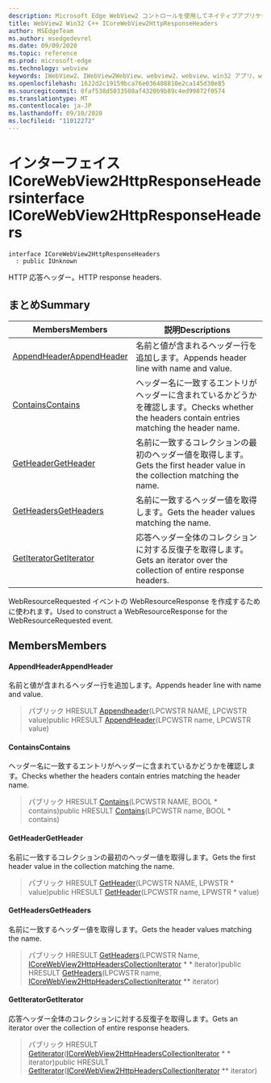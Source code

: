 ```yaml
---
description: Microsoft Edge WebView2 コントロールを使用してネイティブアプリケーションに web 技術 (HTML、CSS、JavaScript) を埋め込む
title: WebView2 Win32 C++ ICoreWebView2HttpResponseHeaders
author: MSEdgeTeam
ms.author: msedgedevrel
ms.date: 09/09/2020
ms.topic: reference
ms.prod: microsoft-edge
ms.technology: webview
keywords: IWebView2、IWebView2WebView、webview2、webview、win32 アプリ、win32、edge、ICoreWebView2、ICoreWebView2Controller、browser control、edge html、ICoreWebView2HttpResponseHeaders
ms.openlocfilehash: 1622d2c19159bca76e036408810e2ca145d30e85
ms.sourcegitcommit: 0faf538d5033508af4320b9b89c4ed99872f0574
ms.translationtype: MT
ms.contentlocale: ja-JP
ms.lasthandoff: 09/10/2020
ms.locfileid: "11012272"
---
```

# <span data-ttu-id="18235-104">インターフェイス ICoreWebView2HttpResponseHeaders</span><span class="sxs-lookup"><span data-stu-id="18235-104">interface ICoreWebView2HttpResponseHeaders</span></span> 

```
interface ICoreWebView2HttpResponseHeaders
  : public IUnknown
```

<span data-ttu-id="18235-105">HTTP 応答ヘッダー。</span><span class="sxs-lookup"><span data-stu-id="18235-105">HTTP response headers.</span></span>

## <span data-ttu-id="18235-106">まとめ</span><span class="sxs-lookup"><span data-stu-id="18235-106">Summary</span></span>

 <span data-ttu-id="18235-107">Members</span><span class="sxs-lookup"><span data-stu-id="18235-107">Members</span></span>                        | <span data-ttu-id="18235-108">説明</span><span class="sxs-lookup"><span data-stu-id="18235-108">Descriptions</span></span>
--------------------------------|---------------------------------------------
[<span data-ttu-id="18235-109">AppendHeader</span><span class="sxs-lookup"><span data-stu-id="18235-109">AppendHeader</span></span>](#appendheader) | <span data-ttu-id="18235-110">名前と値が含まれるヘッダー行を追加します。</span><span class="sxs-lookup"><span data-stu-id="18235-110">Appends header line with name and value.</span></span>
[<span data-ttu-id="18235-111">Contains</span><span class="sxs-lookup"><span data-stu-id="18235-111">Contains</span></span>](#contains) | <span data-ttu-id="18235-112">ヘッダー名に一致するエントリがヘッダーに含まれているかどうかを確認します。</span><span class="sxs-lookup"><span data-stu-id="18235-112">Checks whether the headers contain entries matching the header name.</span></span>
[<span data-ttu-id="18235-113">GetHeader</span><span class="sxs-lookup"><span data-stu-id="18235-113">GetHeader</span></span>](#getheader) | <span data-ttu-id="18235-114">名前に一致するコレクションの最初のヘッダー値を取得します。</span><span class="sxs-lookup"><span data-stu-id="18235-114">Gets the first header value in the collection matching the name.</span></span>
[<span data-ttu-id="18235-115">GetHeaders</span><span class="sxs-lookup"><span data-stu-id="18235-115">GetHeaders</span></span>](#getheaders) | <span data-ttu-id="18235-116">名前に一致するヘッダー値を取得します。</span><span class="sxs-lookup"><span data-stu-id="18235-116">Gets the header values matching the name.</span></span>
[<span data-ttu-id="18235-117">GetIterator</span><span class="sxs-lookup"><span data-stu-id="18235-117">GetIterator</span></span>](#getiterator) | <span data-ttu-id="18235-118">応答ヘッダー全体のコレクションに対する反復子を取得します。</span><span class="sxs-lookup"><span data-stu-id="18235-118">Gets an iterator over the collection of entire response headers.</span></span>

<span data-ttu-id="18235-119">WebResourceRequested イベントの WebResourceResponse を作成するために使われます。</span><span class="sxs-lookup"><span data-stu-id="18235-119">Used to construct a WebResourceResponse for the WebResourceRequested event.</span></span>

## <span data-ttu-id="18235-120">Members</span><span class="sxs-lookup"><span data-stu-id="18235-120">Members</span></span>

#### <span data-ttu-id="18235-121">AppendHeader</span><span class="sxs-lookup"><span data-stu-id="18235-121">AppendHeader</span></span> 

<span data-ttu-id="18235-122">名前と値が含まれるヘッダー行を追加します。</span><span class="sxs-lookup"><span data-stu-id="18235-122">Appends header line with name and value.</span></span>

> <span data-ttu-id="18235-123">パブリック HRESULT [Appendheader](#appendheader)(LPCWSTR NAME, LPCWSTR value)</span><span class="sxs-lookup"><span data-stu-id="18235-123">public HRESULT [AppendHeader](#appendheader)(LPCWSTR name, LPCWSTR value)</span></span>

#### <span data-ttu-id="18235-124">Contains</span><span class="sxs-lookup"><span data-stu-id="18235-124">Contains</span></span> 

<span data-ttu-id="18235-125">ヘッダー名に一致するエントリがヘッダーに含まれているかどうかを確認します。</span><span class="sxs-lookup"><span data-stu-id="18235-125">Checks whether the headers contain entries matching the header name.</span></span>

> <span data-ttu-id="18235-126">パブリック HRESULT [Contains](#contains)(LPCWSTR NAME, BOOL \* contains)</span><span class="sxs-lookup"><span data-stu-id="18235-126">public HRESULT [Contains](#contains)(LPCWSTR name, BOOL \* contains)</span></span>

#### <span data-ttu-id="18235-127">GetHeader</span><span class="sxs-lookup"><span data-stu-id="18235-127">GetHeader</span></span> 

<span data-ttu-id="18235-128">名前に一致するコレクションの最初のヘッダー値を取得します。</span><span class="sxs-lookup"><span data-stu-id="18235-128">Gets the first header value in the collection matching the name.</span></span>

> <span data-ttu-id="18235-129">パブリック HRESULT [GetHeader](#getheader)(LPCWSTR NAME, LPWSTR \* value)</span><span class="sxs-lookup"><span data-stu-id="18235-129">public HRESULT [GetHeader](#getheader)(LPCWSTR name, LPWSTR \* value)</span></span>

#### <span data-ttu-id="18235-130">GetHeaders</span><span class="sxs-lookup"><span data-stu-id="18235-130">GetHeaders</span></span> 

<span data-ttu-id="18235-131">名前に一致するヘッダー値を取得します。</span><span class="sxs-lookup"><span data-stu-id="18235-131">Gets the header values matching the name.</span></span>

> <span data-ttu-id="18235-132">パブリック HRESULT [GetHeaders](#getheaders)(LPCWSTR Name, [ICoreWebView2HttpHeadersCollectionIterator](icorewebview2httpheaderscollectioniterator.md) \* \* iterator)</span><span class="sxs-lookup"><span data-stu-id="18235-132">public HRESULT [GetHeaders](#getheaders)(LPCWSTR name, [ICoreWebView2HttpHeadersCollectionIterator](icorewebview2httpheaderscollectioniterator.md) \*\* iterator)</span></span>

#### <span data-ttu-id="18235-133">GetIterator</span><span class="sxs-lookup"><span data-stu-id="18235-133">GetIterator</span></span> 

<span data-ttu-id="18235-134">応答ヘッダー全体のコレクションに対する反復子を取得します。</span><span class="sxs-lookup"><span data-stu-id="18235-134">Gets an iterator over the collection of entire response headers.</span></span>

> <span data-ttu-id="18235-135">パブリック HRESULT [Getiterator](#getiterator)([ICoreWebView2HttpHeadersCollectionIterator](icorewebview2httpheaderscollectioniterator.md) \* \* iterator)</span><span class="sxs-lookup"><span data-stu-id="18235-135">public HRESULT [GetIterator](#getiterator)([ICoreWebView2HttpHeadersCollectionIterator](icorewebview2httpheaderscollectioniterator.md) \*\* iterator)</span></span>

